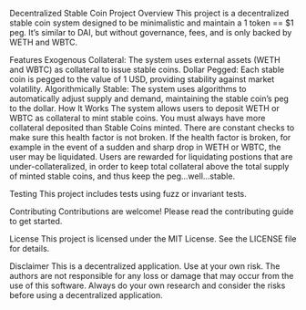 Decentralized Stable Coin Project
Overview
This project is a decentralized stable coin system designed to be minimalistic and maintain a 1 token == $1 peg. It’s similar to DAI, but without governance, fees, and is only backed by WETH and WBTC.

Features
Exogenous Collateral: The system uses external assets (WETH and WBTC) as collateral to issue stable coins.
Dollar Pegged: Each stable coin is pegged to the value of 1 USD, providing stability against market volatility.
Algorithmically Stable: The system uses algorithms to automatically adjust supply and demand, maintaining the stable coin’s peg to the dollar.
How It Works
The system allows users to deposit WETH or WBTC as collateral to mint stable coins. You must always have more collateral deposited than Stable Coins minted. There are constant checks to make sure this health factor is not broken. If the health factor is broken, for example in the event of a sudden and sharp drop in WETH or WBTC, the user may be liquidated. Users are rewarded for liquidating postions that are under-collateralized, in order to keep total collateral above the total supply of minted stable coins, and thus keep the peg...well...stable.


Testing
This project includes tests using fuzz or invariant tests.


Contributing
Contributions are welcome! Please read the contributing guide to get started.

License
This project is licensed under the MIT License. See the LICENSE file for details.

Disclaimer
This is a decentralized application. Use at your own risk. The authors are not responsible for any loss or damage that may occur from the use of this software. Always do your own research and consider the risks before using a decentralized application.
